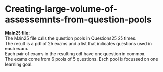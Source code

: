 # Creating-large-volume-of-assessemnts-from-question-pools<br>
<strong>Main25 file:</strong><br>
The Main25 file calls the question pools in Questions25 25 times.<br>
The result is a pdf of 25 exams and a list that indicates questions used in each exam.<br> 
Each pair of exams in the resulting odf have one question in common.<br>
The exams come from 6 pools of 5 questions. Each pool is focussed on one learning goal.<br>
